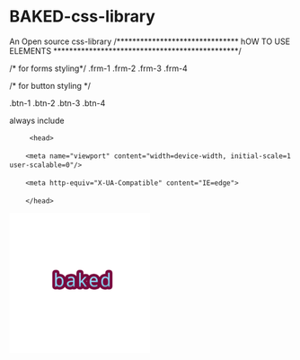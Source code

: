 # BAKED-css-library
An Open source css-library
/******************************* hOW  TO USE ELEMENTS ***********************************************/

/* for forms styling*/
.frm-1
.frm-2
.frm-3
.frm-4

/* for button styling */

.btn-1
.btn-2
.btn-3
.btn-4

always include 




         <head>

        <meta name="viewport" content="width=device-width, initial-scale=1 user-scalable=0"/>

        <meta http-equiv="X-UA-Compatible" content="IE=edge">
        
        </head>



  
  <img src="baked.png" alternate="baked css libary">
  
  
 
